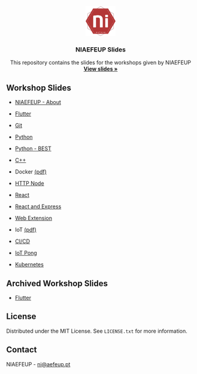 <div align="center">
  <a href="https://github.com/niaefeup">
    <img src="logo.png" alt="Logo" width="80" height="80">
  </a>

  <h3 align="center">NIAEFEUP Slides</h3>

  <p align="center">
    This repository contains the slides for the workshops given by NIAEFEUP
    <br />
    <a href="https://niaefeup.github.io/slides"><strong>View slides »</strong></a>
    <br />
  </p>
</div>

## Workshop Slides

- [NIAEFEUP - About](https://niaefeup.github.io/slides/NIAEFEUP)

- [Flutter](https://niaefeup.github.io/slides/flutter-workshop)

- [Git](https://niaefeup.github.io/slides/git-workshop/ws-git-slides-2021)

- [Python](https://niaefeup.github.io/slides/python-workshop)

- [Python - BEST](https://niaefeup.github.io/slides/BEST_python_slides/slides)

- [C++](https://niaefeup.github.io/slides/CPP_Workshop)

- Docker [(pdf)](https://niaefeup.github.io/slides/docker-workshop/Docker%20workshop_juliane_marubayashi.pdf)

- [HTTP Node](https://niaefeup.github.io/slides/http-node-workshop)

- [React](https://niaefeup.github.io/slides/react-workshop)

- [React and Express](https://niaefeup.github.io/slides/react-express-workshop)

- [Web Extension](https://niaefeup.github.io/slides/web-extension)

- IoT [(pdf)](https://niaefeup.github.io/slides/iot-workshop/Workshop%20IoT.pdf)

- [CI/CD](https://niaefeup.github.io/slides/gh-actions-workshop)

- [IoT Pong](https://niaefeup.github.io/slides/iot-pong)

- [Kubernetes](https://niaefeup.github.io/slides/kubernetes-workshop)

## Archived Workshop Slides

- [Flutter](https://niaefeup.github.io/slides/uni-flutter-internal-workshop)

## License

Distributed under the MIT License. See `LICENSE.txt` for more information.

## Contact

NIAEFEUP - ni@aefeup.pt
